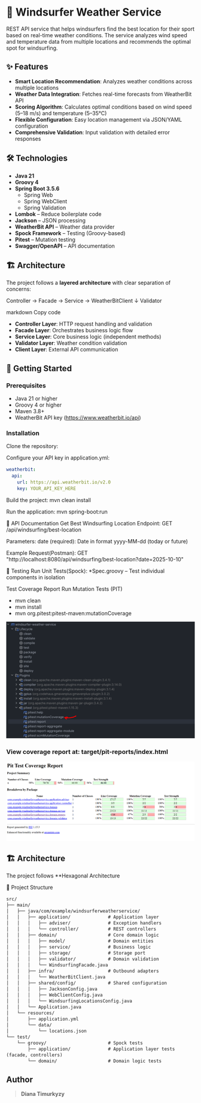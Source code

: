 # 🌊 Windsurfer Weather Service

REST API service that helps windsurfers find the best location for their sport based on real-time weather conditions. The service analyzes wind speed and temperature data from multiple locations and recommends the optimal spot for windsurfing.

## ✨ Features

- **Smart Location Recommendation**: Analyzes weather conditions across multiple locations
- **Weather Data Integration**: Fetches real-time forecasts from WeatherBit API
- **Scoring Algorithm**: Calculates optimal conditions based on wind speed (5–18 m/s) and temperature (5–35°C)
- **Flexible Configuration**: Easy location management via JSON/YAML configuration
- **Comprehensive Validation**: Input validation with detailed error responses

## 🛠 Technologies

- **Java 21**
- **Groovy 4**
- **Spring Boot 3.5.6**
    - Spring Web
    - Spring WebClient
    - Spring Validation
- **Lombok** – Reduce boilerplate code
- **Jackson** – JSON processing
- **WeatherBit API** – Weather data provider
- **Spock Framework** – Testing (Groovy-based)
- **Pitest** – Mutation testing
- **Swagger/OpenAPI** – API documentation

## 🏗 Architecture

The project follows a **layered architecture** with clear separation of concerns:

Controller → Facade → Service → WeatherBitClient
↓
Validator

markdown
Copy code

- **Controller Layer**: HTTP request handling and validation
- **Facade Layer**: Orchestrates business logic flow
- **Service Layer**: Core business logic (independent methods)
- **Validator Layer**: Weather condition validation
- **Client Layer**: External API communication

## 🚀 Getting Started

### Prerequisites

- Java 21 or higher
- Groovy 4 or higher
- Maven 3.8+
- WeatherBit API key (https://www.weatherbit.io/api)

### Installation

Clone the repository:

Configure your API key in application.yml:

```yaml
weatherbit:
  api:
    url: https://api.weatherbit.io/v2.0
    key: YOUR_API_KEY_HERE
```
Build the project:
mvn clean install

Run the application:
mvn spring-boot:run

📡 API Documentation
Get Best Windsurfing Location
Endpoint: GET /api/windsurfing/best-location

Parameters:
date (required): Date in format yyyy-MM-dd (today or future)

Example Request(Postman):
GET "http://localhost:8080/api/windsurfing/best-location?date=2025-10-10"

🧪 Testing
Run Unit Tests(Spock): *Spec.groovy – Test individual components in isolation

Test Coverage Report
Run Mutation Tests (PIT)

- mvn clean
- mvn install
- mvn org.pitest:pitest-maven:mutationCoverage

<img src="./img/pitestRun.png" alt="pitestRun" width="600"/>

### View coverage report at: target/pit-reports/index.html

<img src="./img/pitest.png" alt="pitest" width="600"/>



## 🏗 Architecture

The project follows **Hexagonal Architecture

📁 Project Structure
```plaintext
src/
├── main/
│   ├── java/com/example/windsurferweatherservice/
│   │   ├── application/              # Application layer
│   │   │   ├── adviser/              # Exception handlers
│   │   │   └── controller/           # REST controllers
│   │   ├── domain/                   # Core domain logic
│   │   │   ├── model/                # Domain entities
│   │   │   ├── service/              # Business logic
│   │   │   ├── storage/              # Storage port
│   │   │   ├── validator/            # Domain validation
│   │   │   └── WindsurfingFacade.java
│   │   ├── infra/                    # Outbound adapters
│   │   │   └── WeatherBitClient.java
│   │   ├── shared/config/            # Shared configuration
│   │   │   ├── JacksonConfig.java
│   │   │   ├── WebClientConfig.java
│   │   │   └── WindsurfingLocationsConfig.java
│   │   └── Application.java
│   └── resources/
│       ├── application.yml
│       └── data/
│           └── locations.json
└── test/
    └── groovy/                       # Spock tests
        ├── application/              # Application layer tests (facade, controllers)
        └── domain/                   # Domain logic tests
```

## Author
> **Diana Timurkyzy**


